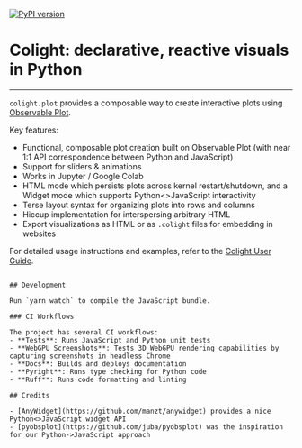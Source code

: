 [![PyPI version](https://badge.fury.io/py/colight.svg)](https://badge.fury.io/py/colight)

# Colight: declarative, reactive visuals in Python

-----

`colight.plot` provides a composable way to create interactive plots using [Observable Plot](https://observablehq.com/plot/).

Key features:

- Functional, composable plot creation built on Observable Plot (with near 1:1 API correspondence between Python and JavaScript)
- Support for sliders & animations
- Works in Jupyter / Google Colab
- HTML mode which persists plots across kernel restart/shutdown, and a Widget mode which supports Python<>JavaScript interactivity
- Terse layout syntax for organizing plots into rows and columns
- Hiccup implementation for interspersing arbitrary HTML
- Export visualizations as HTML or as `.colight` files for embedding in websites

For detailed usage instructions and examples, refer to the [Colight User Guide](https://colight.dev).

```

## Development

Run `yarn watch` to compile the JavaScript bundle.

### CI Workflows

The project has several CI workflows:
- **Tests**: Runs JavaScript and Python unit tests
- **WebGPU Screenshots**: Tests 3D WebGPU rendering capabilities by capturing screenshots in headless Chrome
- **Docs**: Builds and deploys documentation
- **Pyright**: Runs type checking for Python code
- **Ruff**: Runs code formatting and linting

## Credits

- [AnyWidget](https://github.com/manzt/anywidget) provides a nice Python<>JavaScript widget API
- [pyobsplot](https://github.com/juba/pyobsplot) was the inspiration for our Python->JavaScript approach
